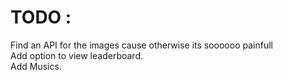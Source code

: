 # TODO : 
Find an API for the images cause otherwise its soooooo painfull <br>
Add option to view leaderboard. <br>
Add Musics.
